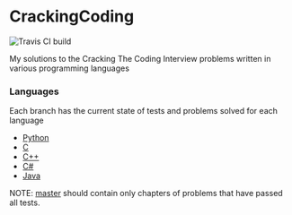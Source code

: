 # CrackingCoding
![Travis CI build](https://travis-ci.com/benhamlin314/CrackingCoding.svg?branch=master)

My solutions to the Cracking The Coding Interview problems written in various programming languages

### Languages
Each branch has the current state of tests and problems solved for each language
- [Python](https://github.com/benhamlin314/CrackingCoding/tree/python)
- [C](https://github.com/benhamlin314/CrackingCoding/tree/c)
- [C++](https://github.com/benhamlin314/CrackingCoding/tree/c++)
- [C#](https://github.com/benhamlin314/CrackingCoding/tree/csharp)
- [Java](https://github.com/benhamlin314/CrackingCoding/tree/java)

NOTE: [master](https://github.com/benhamlin314/CrackingCoding) should contain only chapters of problems that have passed all tests.
